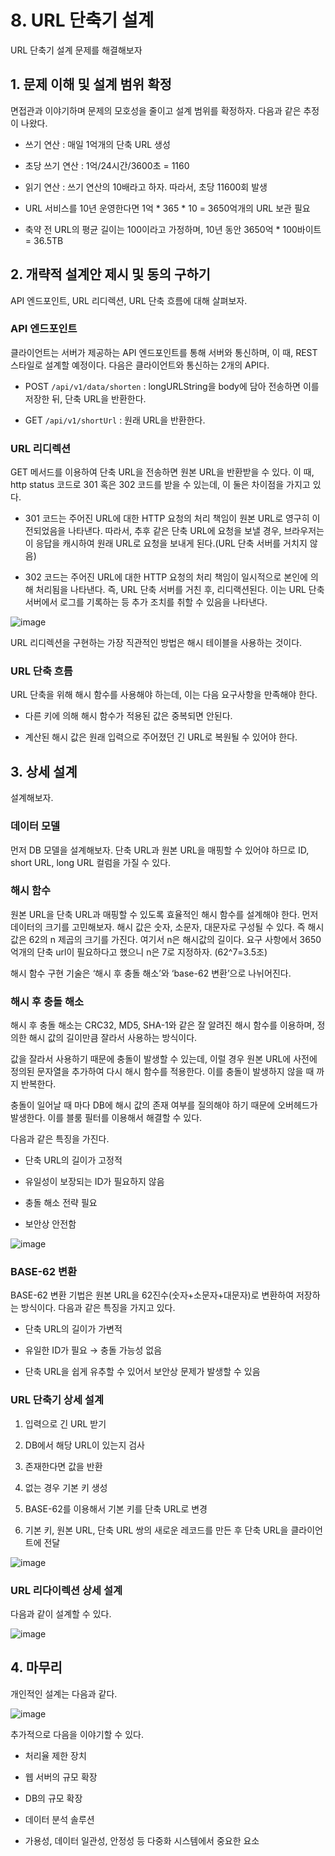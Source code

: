 # 8. URL 단축기 설계

URL 단축기 설계 문제를 해결해보자

## 1. 문제 이해 및 설계 범위 확정

면접관과 이야기하며 문제의 모호성을 줄이고 설계 범위를 확정하자. 다음과 같은 추정이 나왔다.

- 쓰기 연산 : 매일 1억개의 단축 URL 생성
  
- 초당 쓰기 연산 : 1억/24시간/3600초 = 1160
- 읽기 연산 : 쓰기 연산의 10배라고 하자. 따라서, 초당 11600회 발생
- URL 서비스를 10년 운영한다면 1억 * 365 * 10 = 3650억개의 URL 보관 필요
- 축약 전 URL의 평균 길이는 100이라고 가정하며, 10년 동안 3650억 * 100바이트 = 36.5TB

## 2. 개략적 설계안 제시 및 동의 구하기

API 엔드포인트, URL 리디렉션, URL 단축 흐름에 대해 살펴보자.

### API 엔드포인트

클라이언트는 서버가 제공하는 API 엔드포인트를 통해 서버와 통신하며, 이 때, REST 스타일로 설계할 예정이다. 다음은 클라이언트와 통신하는 2개의 API다.

- POST `/api/v1/data/shorten` : longURLString을 body에 담아 전송하면 이를 저장한 뒤, 단축 URL을 반환한다.
  
- GET `/api/v1/shortUrl` : 원래 URL을 반환한다.

### URL 리디렉션

GET 메서드를 이용하여 단축 URL을 전송하면 원본 URL을 반환받을 수 있다. 이 때, http status 코드로 301 혹은 302 코드를 받을 수 있는데, 이 둘은 차이점을 가지고 있다.

- 301 코드는 주어진 URL에 대한 HTTP 요청의 처리 책임이 원본 URL로 영구히 이전되었음을 나타낸다. 따라서, 추후 같은 단축 URL에 요청을 보낼 경우, 브라우저는 이 응답을 캐시하여 원래 URL로 요청을 보내게 된다.(URL 단축 서버를 거치지 않음)
  
- 302 코드는 주어진 URL에 대한 HTTP 요청의 처리 책임이 일시적으로 본인에 의해 처리됨을 나타낸다. 즉, URL 단축 서버를 거친 후, 리디랙션된다. 이는 URL 단축 서버에서 로그를 기록하는 등 추가 조치를 취할 수 있음을 나타낸다.

![image](https://github.com/user-attachments/assets/f9cc4988-2b65-4961-b359-0e2c1e8f3404)

URL 리디렉션을 구현하는 가장 직관적인 방법은 해시 테이블을 사용하는 것이다. 

### URL 단축 흐름

URL 단축을 위해 해시 함수를 사용해야 하는데, 이는 다음 요구사항을 만족해야 한다.

- 다른 키에 의해 해시 함수가 적용된 값은 중복되면 안된다.
  
- 계산된 해시 값은 원래 입력으로 주어졌던 긴 URL로 복원될 수 있어야 한다.

## 3. 상세 설계

설계해보자.

### 데이터 모델

먼저 DB 모델을 설계해보자. 단축 URL과 원본 URL을 매핑할 수 있어야 하므로 ID, short URL, long URL 컬럼을 가질 수 있다.

### 해시 함수

원본 URL을 단축 URL과 매핑할 수 있도록 효율적인 해시 함수를 설계해야 한다. 먼저 데이터의 크기를 고민해보자. 해시 값은 숫자, 소문자, 대문자로 구성될 수 있다. 즉 해시 값은 62의 n 제곱의 크기를 가진다. 여기서 n은 해시값의 길이다. 요구 사항에서 3650억개의 단축 url이 필요하다고 했으니 n은 7로 지정하자. (62^7=3.5조)

해시 함수 구현 기술은 ‘해시 후 충돌 해소’와 ‘base-62 변환’으로 나뉘어진다.

### 해시 후 충돌 해소

해시 후 충돌 해소는 CRC32, MD5, SHA-1와 같은 잘 알려진 해시 함수를 이용하며, 정의한 해시 값의 길이만큼 잘라서 사용하는 방식이다.

값을 잘라서 사용하기 때문에 충돌이 발생할 수 있는데, 이럴 경우 원본 URL에 사전에 정의된 문자열을 추가하여 다시 해시 함수를 적용한다. 이를 충돌이 발생하지 않을 때 까지 반복한다.

충돌이 일어날 때 마다 DB에 해시 값의 존재 여부를 질의해야 하기 때문에 오버헤드가 발생한다. 이를 블룸 필터를 이용해서 해결할 수 있다.

다음과 같은 특징을 가진다.

- 단축 URL의 길이가 고정적
  
- 유일성이 보장되는 ID가 필요하지 않음
- 충돌 해소 전략 필요
- 보안상 안전함
  
![image](https://github.com/user-attachments/assets/702f9bd4-3b99-43ea-b68d-f39630dd3c41)

### BASE-62 변환

BASE-62 변환 기법은 원본 URL을 62진수(숫자+소문자+대문자)로 변환하여 저장하는 방식이다. 다음과 같은 특징을 가지고 있다.

- 단축 URL의 길이가 가변적
  
- 유일한 ID가 필요 → 충돌 가능성 없음
- 단축 URL을 쉽게 유추할 수 있어서 보안상 문제가 발생할 수 있음

### URL 단축기 상세 설계

1. 입력으로 긴 URL 받기
   
3. DB에서 해당 URL이 있는지 검사
4. 존재한다면 값을 반환
5. 없는 경우 기본 키 생성
6. BASE-62를 이용해서 기본 키를 단축 URL로 변경
7. 기본 키, 원본 URL, 단축 URL 쌍의 새로운 레코드를 만든 후 단축 URL을 클라이언트에 전달

![image](https://github.com/user-attachments/assets/08844eee-12db-4ef0-8f2c-cb463269929d)

### URL 리다이렉션 상세 설계

다음과 같이 설계할 수 있다.

![image](https://github.com/user-attachments/assets/68e25f3e-3333-4c15-ab69-1b098caa2d2d)

## 4. 마무리

개인적인 설계는 다음과 같다.

![image](https://github.com/user-attachments/assets/82575893-587f-4e40-ae23-f3cc5870e99b)

추가적으로 다음을 이야기할 수 있다.

- 처리율 제한 장치
  
- 웹 서버의 규모 확장
- DB의 규모 확장
- 데이터 분석 솔루션
- 가용성, 데이터 일관성, 안정성 등 다중화 시스템에서 중요한 요소
